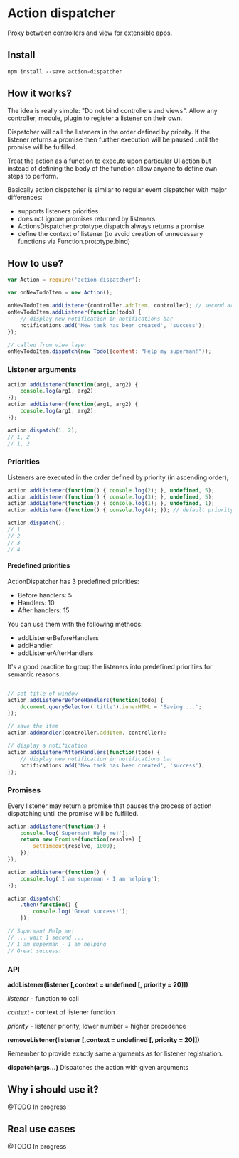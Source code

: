 # Action dispatcher

Proxy between controllers and view for extensible apps.

## Install
```
npm install --save action-dispatcher
```

## How it works?
The idea is really simple: "Do not bind controllers and views".
Allow any controller, module, plugin to register a listener on their own.

Dispatcher will call the listeners in the order defined by priority.
If the listener returns a promise then further execution will be paused until the promise will be fulfilled.

Treat the action as a function to execute upon particular UI action but instead of defining the body of the function
allow anyone to define own steps to perform.

Basically action dispatcher is similar to regular event dispatcher with major differences:
* supports listeners priorities
* does not ignore promises returned by listeners
* ActionsDispatcher.prototype.dispatch always returns a promise
* define the context of listener (to avoid creation of unnecessary functions via Function.prototype.bind)

## How to use?
```javascript
var Action = require('action-dispatcher');

var onNewTodoItem = new Action();

onNewTodoItem.addListener(controller.addItem, controller); // second argument is a context of function
onNewTodoItem.addListener(function(todo) {
    // display new notification in notifications bar
    notifications.add('New task has been created', 'success');
});

// called from view layer
onNewTodoItem.dispatch(new Todo({content: "Help my superman!"));
```

### Listener arguments
```javascript
action.addListener(function(arg1, arg2) {
    console.log(arg1, arg2);
});
action.addListener(function(arg1, arg2) {
    console.log(arg1, arg2);
});

action.dispatch(1, 2);
// 1, 2
// 1, 2
```

### Priorities

Listeners are executed in the order defined by priority (in ascending order);
```javascript
action.addListener(function() { console.log(2); }, undefined, 5);
action.addListener(function() { console.log(3); }, undefined, 5);
action.addListener(function() { console.log(1); }, undefined, 1);
action.addListener(function() { console.log(4); }); // default priority = 20

action.dispatch();
// 1
// 2
// 3
// 4
```

#### Predefined priorities
ActionDispatcher has 3 predefined priorities:
* Before handlers: 5
* Handlers: 10
* After handlers: 15

You can use them with the following methods:
* addListenerBeforeHandlers
* addHandler
* addListenerAfterHandlers

It's a good practice to group the listeners into predefined priorities for semantic reasons.

```javascript

// set title of window
action.addListenerBeforeHandlers(function(todo) {
    document.querySelector('title').innerHTML = 'Saving ...';
});

// save the item
action.addHandler(controller.addItem, controller);

// display a notification
action.addListenerAfterHandlers(function(todo) {
    // display new notification in notifications bar
    notifications.add('New task has been created', 'success');
});
```

### Promises
Every listener may return a promise that pauses the process of action dispatching until the promise will be fulfilled.

```javascript
action.addListener(function() {
    console.log('Superman! Help me!');
    return new Promise(function(resolve) {
        setTimeout(resolve, 1000);
    });
});

action.addListener(function() {
    console.log('I am superman - I am helping');
});

action.dispatch()
    .then(function() {
        console.log('Great success!');
    });

// Superman! Help me!
// ... wait 1 second ...
// I am superman - I am helping
// Great success!
```

### API

**addListener(listener [,context = undefined [, priority = 20]])**

*listener* - function to call

*context* - context of listener function

*priority* - listener priority, lower number = higher precedence


**removeListener(listener [,context = undefined [, priority = 20]])**

Remember to provide exactly same arguments as for listener registration.

**dispatch(args...)**
Dispatches the action with given arguments

## Why i should use it?
@TODO In progress

## Real use cases
@TODO In progress
